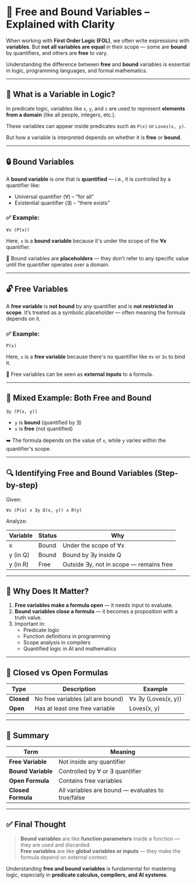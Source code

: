 
# 📘 Free and Bound Variables – Explained with Clarity

When working with **First Order Logic (FOL)**, we often write expressions with **variables**. But **not all variables are equal** in their scope — some are **bound** by quantifiers, and others are **free** to vary.

Understanding the difference between **free** and **bound** variables is essential in logic, programming languages, and formal mathematics.

---

## 🔹 What is a Variable in Logic?

In predicate logic, variables like `x`, `y`, and `z` are used to represent **elements from a domain** (like all people, integers, etc.).

These variables can appear inside predicates such as `P(x)` or `Loves(x, y)`.

But how a variable is interpreted depends on whether it is **free** or **bound**.

---

## 🔒 Bound Variables

A **bound variable** is one that is **quantified** — i.e., it is controlled by a quantifier like:

- Universal quantifier (∀) – “for all”
- Existential quantifier (∃) – “there exists”

### ✅ Example:
```text
∀x (P(x))
```
Here, `x` is a **bound variable** because it's under the scope of the **∀x** quantifier.

📌 Bound variables are **placeholders** — they don’t refer to any specific value until the quantifier operates over a domain.

---

## 🔓 Free Variables

A **free variable** is **not bound** by any quantifier and is **not restricted in scope**. It’s treated as a symbolic placeholder — often meaning the formula depends on it.

### ✅ Example:
```text
P(x)
```
Here, `x` is a **free variable** because there's no quantifier like `∀x` or `∃x` to bind it.

📌 Free variables can be seen as **external inputs** to a formula.

---

## 🔁 Mixed Example: Both Free and Bound

```text
∃y (P(x, y))
```

- `y` is **bound** (quantified by ∃)  
- `x` is **free** (not quantified)

➡️ The formula depends on the value of `x`, while `y` varies within the quantifier's scope.

---

## 🔍 Identifying Free and Bound Variables (Step-by-step)

Given:
```text
∀x (P(x) ∧ ∃y Q(x, y)) ∧ R(y)
```

Analyze:

| Variable | Status   | Why                                      |
|----------|----------|-------------------------------------------|
| x        | Bound    | Under the scope of ∀x                     |
| y (in Q) | Bound    | Bound by ∃y inside Q                     |
| y (in R) | Free     | Outside ∃y, not in scope — remains free |

---

## 🧠 Why Does It Matter?

1. **Free variables make a formula open** — it needs input to evaluate.
2. **Bound variables close a formula** — it becomes a proposition with a truth value.
3. Important in:
   - Predicate logic
   - Function definitions in programming
   - Scope analysis in compilers
   - Quantified logic in AI and mathematics


---

## 🔐 Closed vs Open Formulas

| Type        | Description                          | Example                 |
|-------------|--------------------------------------|-------------------------|
| **Closed**  | No free variables (all are bound)    | ∀x ∃y (Loves(x, y))     |
| **Open**    | Has at least one free variable       | Loves(x, y)             |

---

## 🧾 Summary

| Term             | Meaning                                          |
|------------------|--------------------------------------------------|
| **Free Variable**  | Not inside any quantifier                      |
| **Bound Variable** | Controlled by ∀ or ∃ quantifier                |
| **Open Formula**   | Contains free variables                        |
| **Closed Formula** | All variables are bound — evaluates to true/false |

---

## ✅ Final Thought

> **Bound variables** are like **function parameters** inside a function — they are used and discarded.  
> **Free variables** are like **global variables or inputs** — they make the formula depend on external context.

Understanding **free and bound variables** is fundamental for mastering logic, especially in **predicate calculus, compilers, and AI systems**.

